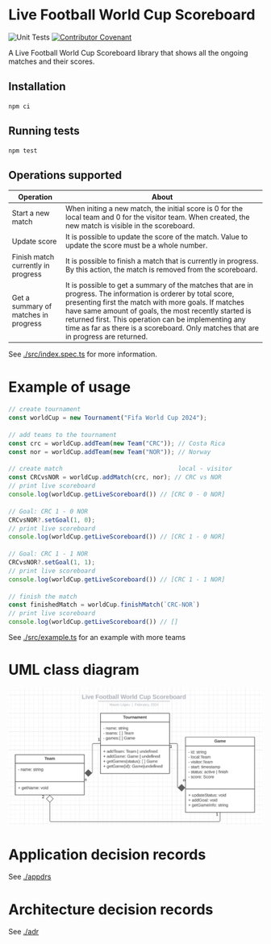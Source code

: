 # Live Football World Cup Scoreboard

![Unit Tests](https://github.com/MLopezJ/Live-Football-World-Cup-Scoreboard/actions/workflows/test.yaml/badge.svg)
[![Contributor Covenant](https://img.shields.io/badge/Contributor%20Covenant-2.1-4baaaa.svg)](code_of_conduct.md)

A Live Football World Cup Scoreboard library that shows all the ongoing matches and their scores.

## Installation

```
npm ci
```

## Running tests

```
npm test
```

## Operations supported

| Operation                            | About                                                                                                                                                                                                                                                                                                                                                                       |
| ------------------------------------ | --------------------------------------------------------------------------------------------------------------------------------------------------------------------------------------------------------------------------------------------------------------------------------------------------------------------------------------------------------------------------- |
| Start a new match                    | When initing a new match, the initial score is 0 for the local team and 0 for the visitor team. When created, the new match is visible in the scoreboard.                                                                                                                                                                                                                   |
| Update score                         | It is possible to update the score of the match. Value to update the score must be a whole number.                                                                                                                                                                                                                                                                          |
| Finish match currently in progress   | It is possible to finish a match that is currently in progress. By this action, the match is removed from the scoreboard.                                                                                                                                                                                                                                                   |
| Get a summary of matches in progress | It is possible to get a summary of the matches that are in progress. The information is orderer by total score, presenting first the match with more goals. If matches have same amount of goals, the most recently started is returned first. This operation can be implementing any time as far as there is a scoreboard. Only matches that are in progress are returned. |

See [./src/index.spec.ts](./src/index.spec.ts) for more information.

# Example of usage

```TypeScript
// create tournament
const worldCup = new Tournament("Fifa World Cup 2024");

// add teams to the tournament
const crc = worldCup.addTeam(new Team("CRC")); // Costa Rica
const nor = worldCup.addTeam(new Team("NOR")); // Norway

// create match                                local - visitor
const CRCvsNOR = worldCup.addMatch(crc, nor); // CRC vs NOR
// print live scoreboard
console.log(worldCup.getLiveScoreboard()) // [CRC 0 - 0 NOR]

// Goal: CRC 1 - 0 NOR
CRCvsNOR?.setGoal(1, 0);
// print live scoreboard
console.log(worldCup.getLiveScoreboard()) // [CRC 1 - 0 NOR]

// Goal: CRC 1 - 1 NOR
CRCvsNOR?.setGoal(1, 1);
// print live scoreboard
console.log(worldCup.getLiveScoreboard()) // [CRC 1 - 1 NOR]

// finish the match
const finishedMatch = worldCup.finishMatch(`CRC-NOR`)
// print live scoreboard
console.log(worldCup.getLiveScoreboard()) // []

```

See [./src/example.ts](./src/example.ts) for an example with more teams

# UML class diagram

![UML class diagram](./img/UML-class-diagram.png)

# Application decision records

See [./appdrs](./appdr/README.md)

# Architecture decision records

See [./adr](./adr/README.md)
